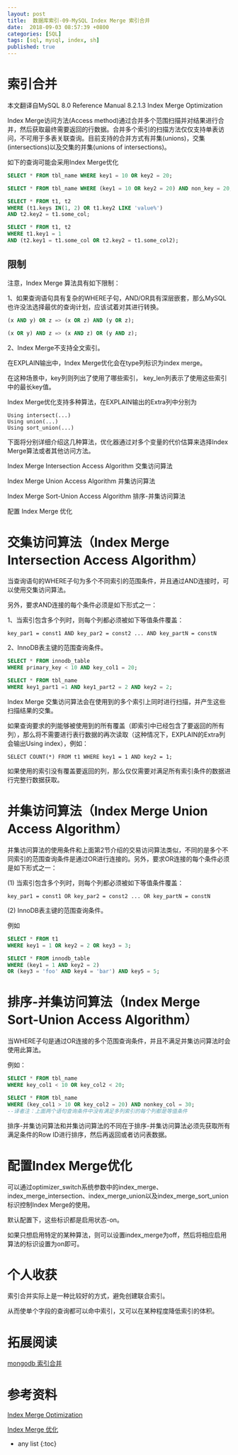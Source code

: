 ```yaml
---
layout: post
title:  数据库索引-09-MySQL Index Merge 索引合并
date:  2018-09-03 08:57:39 +0800
categories: [SQL]
tags: [sql, mysql, index, sh]
published: true
---
```


# 索引合并

本文翻译自MySQL 8.0 Reference Manual 8.2.1.3 Index Merge Optimization

Index Merge访问方法(Access method)通过合并多个范围扫描并对结果进行合并，然后获取最终需要返回的行数据。合并多个索引的扫描方法仅仅支持单表访问，不可用于多表关联查询。目前支持的合并方式有并集(unions)，交集(intersections)以及交集的并集(unions of intersections)。

如下的查询可能会采用Index Merge优化

```sql
SELECT * FROM tbl_name WHERE key1 = 10 OR key2 = 20;

SELECT * FROM tbl_name WHERE (key1 = 10 OR key2 = 20) AND non_key = 20;

SELECT * FROM t1, t2
WHERE (t1.keys IN(1, 2) OR t1.key2 LIKE 'value%')
AND t2.key2 = t1.some_col;

SELECT * FROM t1, t2
WHERE t1.key1 = 1
AND (t2.key1 = t1.some_col OR t2.key2 = t1.some_col2);
```

## 限制

注意，Index Merge 算法具有如下限制：

1、如果查询语句具有复杂的WHERE子句，AND/OR具有深层嵌套，那么MySQL也许没法选择最优的查询计划，应该试着对其进行转换。

```sql
(x AND y) OR z => (x OR z) AND (y OR z);

(x OR y) AND z => (x AND z) OR (y AND z);
```


2、Index Merge不支持全文索引。

在EXPLAIN输出中，Index Merge优化会在type列标识为index merge。

在这种场景中，key列则列出了使用了哪些索引， key_len列表示了使用这些索引中的最长key值。

Index Merge优化支持多种算法，在EXPLAIN输出的Extra列中分别为

```
Using intersect(...)
Using union(...)
Using sort_union(...)
```

下面将分别详细介绍这几种算法，优化器通过对多个变量的代价估算来选择Index Merge算法或者其他访问方法。

Index Merge Intersection Access Algorithm 交集访问算法

Index Merge Union Access Algorithm 并集访问算法

Index Merge Sort-Union Access Algorithm 排序-并集访问算法

配置 Index Merge 优化

# 交集访问算法（Index Merge Intersection Access Algorithm）

当查询语句的WHERE子句为多个不同索引的范围条件，并且通过AND连接时，可以使用交集访问算法。

另外，要求AND连接的每个条件必须是如下形式之一：

1、当索引包含多个列时，则每个列都必须被如下等值条件覆盖：

```
key_par1 = const1 AND key_par2 = const2 ... AND key_partN = constN
```

2、InnoDB表主键的范围查询条件。

```sql
SELECT * FROM innodb_table
WHERE primary_key < 10 AND key_col1 = 20;

SELECT * FROM tbl_name
WHERE key1_part1 =1 AND key1_part2 = 2 AND key2 = 2;
```

Index Merge 交集访问算法会在使用到的多个索引上同时进行扫描，并产生这些扫描结果的交集。

如果查询要求的列能够被使用到的所有覆盖（即索引中已经包含了要返回的所有列），那么将不需要进行表行数据的再次读取（这种情况下，EXPLAIN的Extra列会输出Using index），例如：

```
SELECT COUNT(*) FROM t1 WHERE key1 = 1 AND key2 = 1;
```

如果使用的索引没有覆盖要返回的列，那么仅仅需要对满足所有索引条件的数据进行完整行数据获取。

# 并集访问算法（Index Merge Union Access Algorithm）

并集访问算法的使用条件和上面第2节介绍的交易访问算法类似，不同的是多个不同索引的范围查询条件是通过OR进行连接的。另外，要求OR连接的每个条件必须是如下形式之一：

(1) 当索引包含多个列时，则每个列都必须被如下等值条件覆盖：

```
key_par1 = const1 OR key_par2 = const2 ... OR key_partN = constN
```

(2) InnoDB表主键的范围查询条件。

例如

```sql
SELECT * FROM t1
WHERE key1 = 1 OR key2 = 2 OR key3 = 3;

SELECT * FROM innodb_table
WHERE (key1 = 1 AND key2 = 2)
OR (key3 = 'foo' AND key4 = 'bar') AND key5 = 5;
```

# 排序-并集访问算法（Index Merge Sort-Union Access Algorithm）

当WHERE子句是通过OR连接的多个范围查询条件，并且不满足并集访问算法时会使用此算法。

例如：

```sql
SELECT * FROM tbl_name
WHERE key_col1 < 10 OR key_col2 < 20;

SELECT * FROM tbl_name
WHERE (key_col1 > 10 OR key_col2 = 20) AND nonkey_col = 30;
--译者注：上面两个语句查询条件中没有满足多列索引的每个列都是等值条件
```

排序-并集访问算法和并集访问算法的不同在于排序-并集访问算法必须先获取所有满足条件的Row ID进行排序，然后再返回或者访问表数据。

# 配置Index Merge优化

可以通过optimizer_switch系统参数中的index_merge、index_merge_intersection、index_merge_union以及index_merge_sort_union标识控制Index Merge的使用。

默认配置下，这些标识都是启用状态-on。

如果只想启用特定的某种算法，则可以设置index_merge为off，然后将相应启用算法的标识设置为on即可。

# 个人收获

索引合并实际上是一种比较好的方式，避免创建联合索引。

从而使单个字段的查询都可以命中索引，又可以在某种程度降低索引的体积。

# 拓展阅读

[mongodb 索引合并](https://docs.mongodb.com/v4.0/core/index-intersection/)

# 参考资料

[Index Merge Optimization](https://dev.mysql.com/doc/refman/5.6/en/index-merge-optimization.html)

[Index Merge 优化](https://www.jianshu.com/p/1c00dc8be14a)

* any list
{:toc}